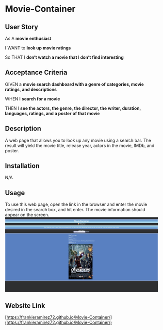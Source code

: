 # Movie-Container

## User Story

As A **movie enthusiast**

I WANT to **look up movie ratings**

So THAT I **don’t watch a movie that I don’t find interesting**

## Acceptance Criteria

GIVEN a **movie search dashboard with a genre of categories, movie ratings, and descriptions**

WHEN I **search for a movie**

THEN I **see the actors, the genre, the director, the writer, duration, languages, ratings, and a poster of that movie**

## Description

A web page that allows you to look up any movie using a search bar. The result will yield the movie title, release year, actors in the movie, IMDb, and poster.

## Installation

N/A

## Usage

To use this web page, open the link in the browser and enter the movie desired in the search box, and hit enter. The movie information should appear on the screen.
![alt text](assests/images/movieContainer.png)

## Website Link

[https://frankieramirez72.github.io/Movie-Container/](https://frankieramirez72.github.io/Movie-Container/)

